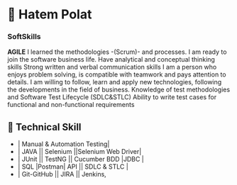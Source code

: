 # 👋 Hatem Polat

###  SoftSkills  
**AGILE**
I learned the methodologies -(Scrum)- and processes. I am ready to join the software business life.
Have analytical and conceptual thinking skills
Strong written and verbal communication skills
I am a person who enjoys problem solving, is compatible with teamwork and pays attention to details.
I am willing to follow, learn and apply new technologies, following the developments in the field of business.
Knowledge of test methodologies and Software Test Lifecycle (SDLC&STLC)
Ability to write test cases for functional and non-functional requirements
   ## 🤠 **Technical Skill**
* | Manual & Automation Testing|
* | JAVA || Selenium ||Selenium Web Driver|
* | JUnit || TestNG || Cucumber BDD |JDBC |
* | SQL |Postman| API || SDLC & STLC |
* | Git-GitHub || JIRA || Jenkins,
